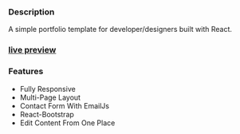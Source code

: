 ### Description

A simple portfolio template for developer/designers built with React. 

### [live preview](https://isaacbytes.me/)

### Features

- Fully Responsive
- Multi-Page Layout
- Contact Form With EmailJs
- React-Bootstrap
- Edit Content From One Place
